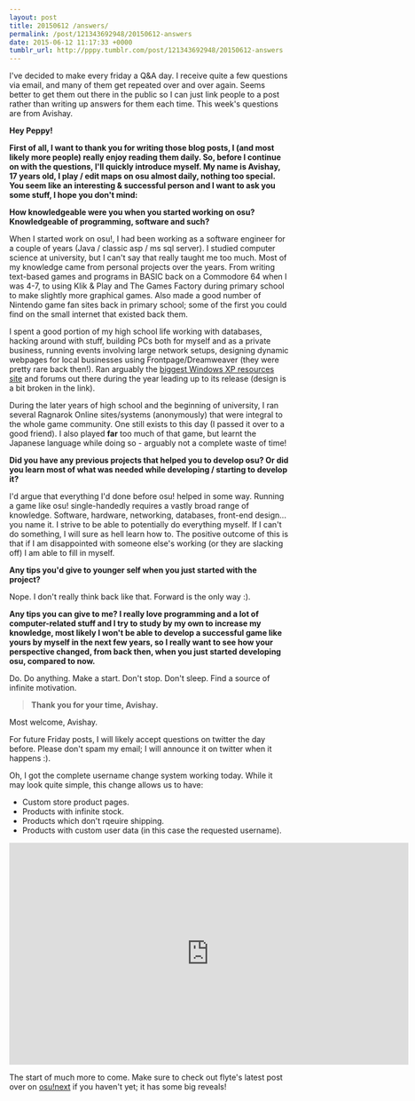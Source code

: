 ```yaml
---
layout: post
title: 20150612 /answers/
permalink: /post/121343692948/20150612-answers
date: 2015-06-12 11:17:33 +0000
tumblr_url: http://pppy.tumblr.com/post/121343692948/20150612-answers
---
```

I've decided to make every friday a Q&A day. I receive quite a few questions via email, and many of them get repeated over and over again. Seems better to get them out there in the public so I can just link people to a post rather than writing up answers for them each time. This week's questions are from Avishay.

**Hey Peppy!**

**First of all, I want to thank you for writing those blog posts, I (and most likely more people) really enjoy reading them daily. So, before I continue on with the questions, I'll quickly introduce myself. My name is Avishay, 17 years old, I play / edit maps on osu almost daily, nothing too special. You seem like an interesting & successful person and I want to ask you some stuff, I hope you don't mind:**

**How knowledgeable were you when you started working on osu? Knowledgeable of programming, software and such?**

When I started work on osu!, I had been working as a software engineer for a couple of years (Java / classic asp / ms sql server). I studied computer science at university, but I can't say that really taught me too much. Most of my knowledge came from personal projects over the years. From writing text-based games and programs in BASIC back on a Commodore 64 when I was 4-7, to using Klik & Play and The Games Factory during primary school to make slightly more graphical games. Also made a good number of Nintendo game fan sites back in primary school; some of the first you could find on the small internet that existed back them.

I spent a good portion of my high school life working with databases, hacking around with stuff, building PCs both for myself and as a private business, running events involving large network setups, designing dynamic webpages for local businesses using Frontpage/Dreamweaver (they were pretty rare back then!). Ran arguably the [biggest Windows XP resources site](http://web.archive.org/web/20011202115409/xp.xyu.ca/) and forums out there during the year leading up to its release (design is a bit broken in the link).

During the later years of high school and the beginning of university, I ran several Ragnarok Online sites/systems (anonymously) that were integral to the whole game community. One still exists to this day (I passed it over to a good friend). I also played **far** too much of that game, but learnt the Japanese language while doing so - arguably not a complete waste of time!

**Did you have any previous projects that helped you to develop osu? Or did you learn most of what was needed while developing / starting to develop it?**

I'd argue that everything I'd done before osu! helped in some way. Running a game like osu! single-handedly requires a vastly broad range of knowledge. Software, hardware, networking, databases, front-end design... you name it. I strive to be able to potentially do everything myself. If I can't do something, I will sure as hell learn how to. The positive outcome of this is that if I am disappointed with someone else's working (or they are slacking off) I am able to fill in myself.

**Any tips you'd give to younger self when you just started with the project?**

Nope. I don't really think back like that. Forward is the only way :).

**Any tips you can give to me? I really love programming and a lot of computer-related stuff and I try to study by my own to increase my knowledge, most likely I won't be able to develop a successful game like yours by myself in the next few years, so I really want to see how your perspective changed, from back then, when you just started developing osu, compared to now.**

Do. Do anything. Make a start. Don't stop. Don't sleep. Find a source of infinite motivation.

> **Thank you for your time, Avishay.**

Most welcome, Avishay.

For future Friday posts, I will likely accept questions on twitter the day before. Please don't spam my email; I will announce it on twitter when it happens :).

Oh, I got the complete username change system working today. While it may look quite simple, this change allows us to have:

- Custom store product pages.
- Products with infinite stock.
- Products which don't rqeuire shipping.
- Products with custom user data (in this case the requested username).

<iframe width="720" height="400" src="https://www.youtube.com/embed/hL_dg8Suwfc" frameborder="0" allowfullscreen></iframe>

The start of much more to come. Make sure to check out flyte's latest post over on [osu!next](http://next.ppy.sh) if you haven't yet; it has some big reveals!